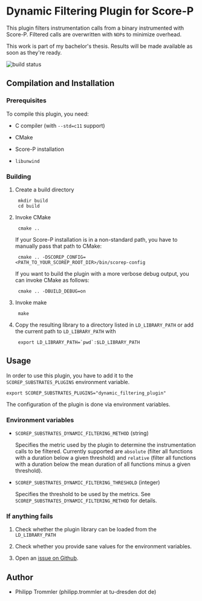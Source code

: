 # Dynamic Filtering Plugin for Score-P

This plugin filters instrumentation calls from a binary instrumented with Score-P. Filtered calls
are overwritten with `NOP`s to minimize overhead.

This work is part of my bachelor's thesis. Results will be made available as soon as they're ready.

![build status](https://api.travis-ci.org/Ferruck/scorep_substrates_dynamic_filtering.svg)

## Compilation and Installation

### Prerequisites

To compile this plugin, you need:

* C compiler (with `--std=c11` support)

* CMake

* Score-P installation

* `libunwind`

### Building

1. Create a build directory

        mkdir build
        cd build

2. Invoke CMake

        cmake ..

    If your Score-P installation is in a non-standard path, you have to manually pass that path to
    CMake:

        cmake .. -DSCOREP_CONFIG=<PATH_TO_YOUR_SCOREP_ROOT_DIR>/bin/scorep-config

    If you want to build the plugin with a more verbose debug output, you can invoke CMake as
    follows:

        cmake .. -DBUILD_DEBUG=on

3. Invoke make

        make

4. Copy the resulting library to a directory listed in `LD_LIBRARY_PATH` or add the current path to
    `LD_LIBRARY_PATH` with

        export LD_LIBRARY_PATH=`pwd`:$LD_LIBRARY_PATH

## Usage

In order to use this plugin, you have to add it to the `SCOREP_SUBSTRATES_PLUGINS` environment
variable.

    export SCOREP_SUBSTRATES_PLUGINS="dynamic_filtering_plugin"

The configuration of the plugin is done via environment variables.

### Environment variables

* `SCOREP_SUBSTRATES_DYNAMIC_FILTERING_METHOD` (string)

    Specifies the metric used by the plugin to determine the instrumentation calls to be filtered.
    Currently supported are `absolute` (filter all functions with a duration below a given
    threshold) and `relative` (filter all functions with a duration below the mean duration of all
    functions minus a given threshold).

* `SCOREP_SUBSTRATES_DYNAMIC_FILTERING_THRESHOLD` (integer)

    Specifies the threshold to be used by the metrics. See
    `SCOREP_SUBSTRATES_DYNAMIC_FILTERING_METHOD` for details.

### If anything fails

1. Check whether the plugin library can be loaded from the `LD_LIBRARY_PATH`

2. Check whether you provide sane values for the environment variables.

3. Open an [issue on Github](https://github.com/Ferruck/scorep_substrates_dynamic_filtering/issues).

## Author

* Philipp Trommler (philipp.trommler at tu-dresden dot de)
